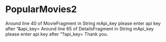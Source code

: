 # PopularMovies2
Around line 40 of MovieFragment in String mApi_key please enter api key after “&api_key=
Around line 65 of DetailsFragment in String mApi_key please enter api key after “?api_key=
Thank you.
